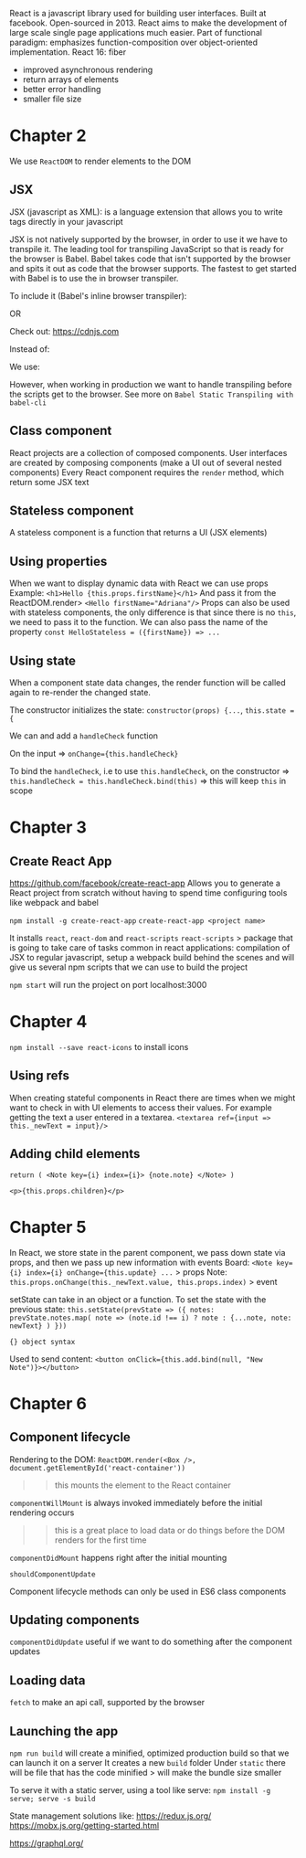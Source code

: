 React is a javascript library used for building user interfaces.
Built at facebook. Open-sourced in 2013.
React aims to make the development of large scale single page applications much
easier.
Part of functional paradigm: emphasizes function-composition over object-oriented
implementation.
React 16: fiber
- improved asynchronous rendering
- return arrays of elements
- better error handling
- smaller file size

# Chapter 2
We use `ReactDOM` to render elements to the DOM

## JSX
JSX (javascript as XML): is a language extension that allows you to write tags
directly in your javascript

JSX is not natively supported by the browser, in order to use it we have to
transpile it. The leading tool for transpiling JavaScript so that is ready for
the browser is Babel.
Babel takes code that isn't supported by the browser and spits it out as code
that the browser supports.
The fastest to get started with Babel is to use the in browser transpiler.

To include it (Babel's inline browser transpiler):
<!--
<script src="https://unpkg.com/babel-standalone@6.15.0/babel.min.js"></script>
AND
<script type="text/babel">
-->
OR
<!--
<script src="https://cdnjs.cloudflare.com/ajax/libs/babel-core/5.8.38/browser.js"></script>
AND
<script type="text/babel">
-->

Check out: https://cdnjs.com

Instead of:

<!-- ReactDOM.render(
    React.createElement('h1', null, 'Hello World'),
    document.getElementById('react-container')
) -->

We use:
<!-- ReactDOM.render(
    <h1>Hello World</h1>,
    document.getElementById('react-container')
) -->

However, when working in production we want to handle transpiling before the
scripts get to the browser. See more on `Babel Static Transpiling with babel-cli`

## Class component
React projects are a collection of composed components.
User interfaces are created by composing components (make a UI out of several nested components)
Every React component requires the `render` method, which return some JSX text

## Stateless component
A stateless component is a function that returns a UI (JSX elements)

## Using properties
When we want to display dynamic data with React we can use props
Example: `<h1>Hello {this.props.firstName}</h1>`
And pass it from the ReactDOM.render>
`<Hello firstName="Adriana"/>`
Props can also be used with stateless components, the only difference is that
since there is no `this`, we need to pass it to the function. We can also pass
the name of the property  `const HelloStateless = ({firstName}) => ...`

## Using state
When a component state data changes, the render function will be called again
to re-render the changed state.

The constructor initializes the state:
`constructor(props) {...`, `this.state = {`

We can and add a `handleCheck` function

On the input => `onChange={this.handleCheck}`

To bind the `handleCheck`, i.e to use `this.handleCheck`, on the constructor =>
`this.handleCheck = this.handleCheck.bind(this)` => this will keep `this` in scope

# Chapter 3
## Create React App
https://github.com/facebook/create-react-app
Allows you to generate a React project from scratch without having to spend time
configuring tools like webpack and babel

`npm install -g create-react-app`
`create-react-app <project name>`

It installs `react`, `react-dom` and `react-scripts`
`react-scripts` > package that is going to take care of tasks common in react applications:
compilation of JSX to regular javascript, setup a webpack build behind the scenes and will
give us several npm scripts that we can use to build the project

`npm start` will run the project on port localhost:3000

# Chapter 4
`npm install --save react-icons` to install icons

## Using refs
When creating stateful components in React there are times when we might want to check in
with UI elements to access their values. For example getting the text a user entered
in a textarea.
`<textarea ref={input => this._newText = input}/>`

## Adding child elements
`return (
    <Note key={i}
          index={i}>
          {note.note}
    </Note>
)`

`<p>{this.props.children}</p>`

# Chapter 5
In React, we store state in the parent component, we pass down state via props,
and then we pass up new information with events
Board: `<Note key={i} index={i} onChange={this.update} ...` > props
Note: `this.props.onChange(this._newText.value, this.props.index)` > event

setState can take in an object or a function.
To set the state with the previous state:
`this.setState(prevState => ({
    notes: prevState.notes.map(
        note => (note.id !== i) ? note : {...note, note: newText}
    )
}))`


`{} object syntax`

Used to send content:
`<button onClick={this.add.bind(null, "New Note")}></button>`

# Chapter 6
## Component lifecycle
Rendering to the DOM:
`ReactDOM.render(<Box />, document.getElementById('react-container'))`
>> this mounts the element to the React container

`componentWillMount` is always invoked immediately before the initial rendering
occurs
>> this is a great place to load data or do things before the DOM renders for the
first time

`componentDidMount` happens right after the initial mounting

`shouldComponentUpdate`

 Component lifecycle methods can only be used in ES6 class components

## Updating components
`componentDidUpdate` useful if we want to do something after the component updates

## Loading data
`fetch` to make an api call, supported by the browser

## Launching the app
`npm run build` will create a minified, optimized production build so that we
can launch it on a server
It creates a new `build` folder
Under `static` there will be file that has the code minified > will make the bundle
size smaller

To serve it with a static server, using a tool like serve:
`npm install -g serve; serve -s build`

State management solutions like:
https://redux.js.org/
https://mobx.js.org/getting-started.html

https://graphql.org/
